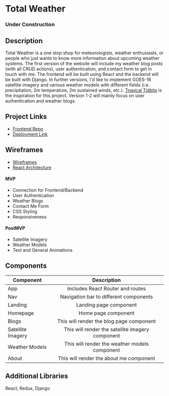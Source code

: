 # Total Weather

### Under Construction

## Description

Total Weather is a one stop shop for meteorologists, weather enthusiasts, or people who just wants to know more information about upcoming weather systems. The first version of the website will include my weather blog posts (with all CRUD actions), user authentication, and contact form to get in touch with me. The frontend will be built using React and the backend will be built with Django. In further versions, I'd like to implement GOES-16 satellite imagery and various weather models with different fields (i.e. precipitation, 2m temperature, 2m sustained winds, etc.). [Tropical Tidbits](https://www.tropicaltidbits.com/) is the inspiration for this project. Version 1-2 will mainly focus on user authentication and weather blogs.

## Project Links

- [Frontend Repo](https://github.com/ingl3585/total-weather-frontend)
- [Deployment Link](https://ingl3585.github.io/total-weather-frontend/)

## Wireframes

- [Wireframes](https://imgur.com/a/nVzSXq9)
- [React Architecture](https://imgur.com/a/JaxSehh)

#### MVP

- Connection for Frontend/Backend
- User Authentication
- Weather Blogs 
- Contact Me Form
- CSS Styling
- Responsiveness

#### PostMVP

- Satellite Imagery
- Weather Models
- Text and General Animations

## Components

| Component | Description | 
| --- | :---: |  
| App | Includes React Router and routes | 
| Nav | Navigation bar to different components |
| Landing | Landing page component |
| Homepage | Home page component | 
| Blogs | This will render the blog page component |
| Satellite Imagery | This will render the satellite imagery component | 
| Weather Models | This will render the weather models component |
| About | This will render the about me component | 

## Additional Libraries
React, Redux, Django
